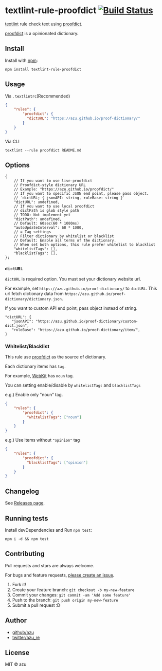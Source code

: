 # textlint-rule-proofdict [![Build Status](https://travis-ci.org/proofdict/textlint-rule-proofdict.svg?branch=master)](https://travis-ci.org/proofdict/textlint-rule-proofdict) 

[textlint](https://github.com/textlint/textlint "textlint") rule check text using [proofdict](https://proofdict.github.io/proofdict/ "proofdict").

[proofdict](https://proofdict.github.io/proofdict/ "proofdict") is a opinionated dictionary. 

## Install

Install with [npm](https://www.npmjs.com/):

    npm install textlint-rule-proofdict

## Usage

Via `.textlintrc`(Recommended)

```json
{
    "rules": {
        "proofdict": {
          "dictURL": "https://azu.github.io/proof-dictionary/"
        }
    }
}
```

Via CLI

```
textlint --rule proofdict README.md
```

## Options

```json5
{
    // If you want to use live-proofdict
    // Proofdict-style dictionary URL
    // Example: "https://azu.github.io/proofdict/"
    // If you want to specific JSON end point, please pass object.
    // `dictURL; { jsonAPI: string, ruleBase: string }`
    "dictURL": undefined,
    // If you want to use local proofdict
    // dictPath is glob style path
    // TODO: Not implement yet
    "dictPath": undefined,
    // Default: 60sec(60 * 1000ms)
    "autoUpdateInterval": 60 * 1000,
    // = Tag settings
    // Filter dictionary by whitelist or blacklist
    // Default: Enable all terms of the dictionary.
    // When set both options, this rule prefer whitelist to blacklist
    "whitelistTags": [],
    "blacklistTags": [],
};
```

### `dictURL`

`dictURL` is required option.
You must set your dictionary website url.

For example, set `https://azu.github.io/proof-dictionary/` to `dictURL`.
This url fetch dictionary data from `https://azu.github.io/proof-dictionary/dictionary.json`.

If you want to custom API end point, pass object instead of string.

```json5.
"dictURL": { 
   "jsonAPI": "https://azu.github.io/proof-dictionary/custom-dict.json",
   "ruleBase": "https://azu.github.io/proof-dictionary/item/",
}
``` 

### Whitelist/Blacklist

This rule use [proofdict](https://proofdict.github.io/proofdict/ "proofdict") as the source of dictionary.

Each dictionary items has `tag`.

For example, [WebKit](https://proofdict.github.io/proofdict/item/01BQ92YZ6QR8RJKA5Y8W2F9NMY "WebKit") has `noun` tag.

You can setting enable/disable by `whitelistTags` and `blacklistTags`

e.g.) Enable only "noun" tag.

```json
{
    "rules": {
        "proofdict": {
          "whitelistTags": ["noun"]
        }
    }
}
```

e.g.) Use items without `"opinion"` tag

```json
{
    "rules": {
        "proofdict": {
          "blacklistTags": ["opinion"]
        }
    }
}
```

## Changelog

See [Releases page](https://github.com/proofdict/textlint-rule-proofdict/releases).

## Running tests

Install devDependencies and Run `npm test`:

    npm i -d && npm test

## Contributing

Pull requests and stars are always welcome.

For bugs and feature requests, [please create an issue](https://github.com/proofdict/textlint-rule-proofdict/issues).

1. Fork it!
2. Create your feature branch: `git checkout -b my-new-feature`
3. Commit your changes: `git commit -am 'Add some feature'`
4. Push to the branch: `git push origin my-new-feature`
5. Submit a pull request :D

## Author

- [github/azu](https://github.com/azu)
- [twitter/azu_re](https://twitter.com/azu_re)

## License

MIT © azu
